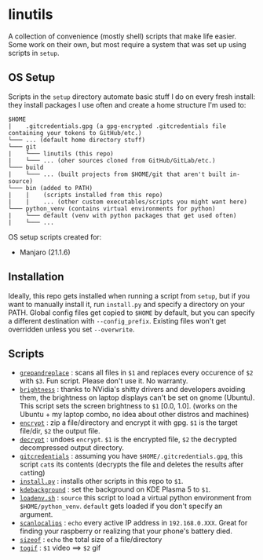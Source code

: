 # linutils

A collection of convenience (mostly shell) scripts that make life easier. Some work on their own, but most require a system that was set up using scripts in ```setup```.


## OS Setup

Scripts in the ```setup``` directory automate basic stuff I do on every fresh install: they install packages I use often and create a home structure I'm used to:
```
$HOME
|    .gitcredentials.gpg (a gpg-encrypted .gitcredentials file containing your tokens to GitHub/etc.)
└─── ... (default home directory stuff)
└─── git
|    └─── linutils (this repo)
|    └─── ... (oher sources cloned from GitHub/GitLab/etc.)
└─── build
|    └─── ... (built projects from $HOME/git that aren't built in-source)
└─── bin (added to PATH)
|    |    (scripts installed from this repo)
|    |    ... (other custom executables/scripts you might want here)
└─── python_venv (contains virtual environments for python)
|    └─── default (venv with python packages that get used often)
|    └─── ...
```

OS setup scripts created for:
- Manjaro (21.1.6)

## Installation

Ideally, this repo gets installed when running a script from ```setup```, but if you want to manually install it, run ```install.py``` and specify a directory on your PATH. Global config files get copied to ```$HOME``` by default, but you can specify a different destination with ```--config_prefix```. Existing files won't get overridden unless you set ```--overwrite```.

## Scripts

- [```grepandreplace```](https://github.com/matekelemen/linutils/blob/master/grepandreplace) : scans all files in ```$1``` and replaces every occurence of ```$2``` with ```$3```. Fun script. Please don't use it. No warranty.
- [```brightness```](https://github.com/matekelemen/linutils/blob/master/brightness) : thanks to NVidia's shitty drivers and developers avoiding them, the brightness on laptop displays can't be set on gnome (Ubuntu). This script sets the screen brightness to ```$1``` [0.0, 1.0]. (works on the Ubuntu + my laptop combo, no idea about other distros and machines)
- [```encrypt```](https://github.com/matekelemen/linutils/blob/master/encrypt) : zip a file/directory and encrypt it with gpg. ```$1``` is the target file/dir, ```$2``` the output file.
- [```decrypt```](https://github.com/matekelemen/linutils/blob/master/decrypt) : undoes ```encrypt```. ```$1``` is the encrypted file, ```$2``` the decrypted decompressed output directory.
- [```gitcredentials```](https://github.com/matekelemen/linutils/blob/master/gitcredentials) : assuming you have ```$HOME/.gitcredentials.gpg```, this script ```cat```s its contents (decrypts the file and deletes the results after ```cat```ting)
- [```install.py```](https://github.com/matekelemen/linutils/blob/master/install.py) : installs other scripts in this repo to ```$1```.
- [```kdebackground```](https://github.com/matekelemen/linutils/blob/master/kdebackground) : set the background on KDE Plasma 5 to ```$1```.
- [```loadenv.sh```](https://github.com/matekelemen/linutils/blob/master/loadenv.sh) : ```source``` this script to load a virtual python environment from ```$HOME/python_venv```. ```default``` gets loaded if you don't specify an argument.
- [```scanlocalips```](https://github.com/matekelemen/linutils/blob/master/scanlocalips) : ```echo``` every active IP address in ```192.168.0.XXX```. Great for finding your raspberry or realizing that your phone's battery died.
- [```sizeof```](https://github.com/matekelemen/linutils/blob/master/sizeof) : ```echo``` the total size of a file/directory
- [```togif```](https://github.com/matekelemen/linutils/blob/master/togif) : ```$1``` video ==> ```$2``` gif
